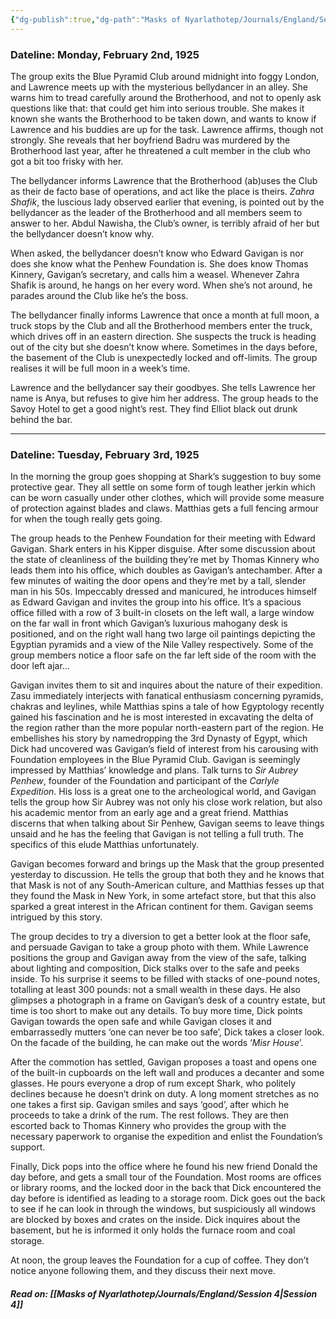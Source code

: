 ```yaml
---
{"dg-publish":true,"dg-path":"Masks of Nyarlathotep/Journals/England/Session 3.md","permalink":"/masks-of-nyarlathotep/journals/england/session-3/","tags":["TTRPG/Games/MoN"]}
---
```


### Dateline: Monday, February 2nd, 1925
The group exits the Blue Pyramid Club around midnight into foggy London, and Lawrence meets up with the mysterious bellydancer in an alley. She warns him to tread carefully around the Brotherhood, and not to openly ask questions like that: that could get him into serious trouble. She makes it known she wants the Brotherhood to be taken down, and wants to know if Lawrence and his buddies are up for the task. Lawrence affirms, though not strongly. She reveals that her boyfriend Badru was murdered by the Brotherhood last year, after he threatened a cult member in the club who got a bit too frisky with her.

The bellydancer informs Lawrence that the Brotherhood (ab)uses the Club as their de facto base of operations, and act like the place is theirs. *Zahra Shafik*, the luscious lady observed earlier that evening, is pointed out by the bellydancer as the leader of the Brotherhood and all members seem to answer to her. Abdul Nawisha, the Club’s owner, is terribly afraid of her but the bellydancer doesn’t know why.

When asked, the bellydancer doesn’t know who Edward Gavigan is nor does she know what the Penhew Foundation is. She does know Thomas Kinnery, Gavigan’s secretary, and calls him a weasel. Whenever Zahra Shafik is around, he hangs on her every word. When she’s not around, he parades around the Club like he’s the boss.

The bellydancer finally informs Lawrence that once a month at full moon, a truck stops by the Club and all the Brotherhood members enter the truck, which drives off in an eastern direction. She suspects the truck is heading out of the city but she doesn’t know where. Sometimes in the days before, the basement of the Club is unexpectedly locked and off-limits. The group realises it will be full moon in a week’s time.

Lawrence and the bellydancer say their goodbyes. She tells Lawrence her name is Anya, but refuses to give him her address. The group heads to the Savoy Hotel to get a good night’s rest. They find Elliot black out drunk behind the bar.

---

### Dateline: Tuesday, February 3rd, 1925
In the morning the group goes shopping at Shark’s suggestion to buy some protective gear. They all settle on some form of tough leather jerkin which can be worn casually under other clothes, which will provide some measure of protection against blades and claws. Matthias gets a full fencing armour for when the tough really gets going.

The group heads to the Penhew Foundation for their meeting with Edward Gavigan. Shark enters in his Kipper disguise. After some discussion about the state of cleanliness of the building they’re met by Thomas Kinnery who leads them into his office, which doubles as Gavigan’s antechamber. After a few minutes of waiting the door opens and they’re met by a tall, slender man in his 50s. Impeccably dressed and manicured, he introduces himself as Edward Gavigan and invites the group into his office. It’s a spacious office filled with a row of 3 built-in closets on the left wall, a large window on the far wall in front which Gavigan’s luxurious mahogany desk is positioned, and on the right wall hang two large oil paintings depicting the Egyptian pyramids and a view of the Nile Valley respectively. Some of the group members notice a floor safe on the far left side of the room with the door left ajar…

Gavigan invites them to sit and inquires about the nature of their expedition. Zasu immediately interjects with fanatical enthusiasm concerning pyramids, chakras and leylines, while Matthias spins a tale of how Egyptology recently gained his fascination and he is most interested in excavating the delta of the region rather than the more popular north-eastern part of the region. He embellishes his story by namedropping the 3rd Dynasty of Egypt, which Dick had uncovered was Gavigan’s field of interest from his carousing with Foundation employees in the Blue Pyramid Club. Gavigan is seemingly impressed by Matthias’ knowledge and plans. Talk turns to *Sir Aubrey Penhew*, founder of the Foundation and participant of the *Carlyle Expedition*. His loss is a great one to the archeological world, and Gavigan tells the group how Sir Aubrey was not only his close work relation, but also his academic mentor from an early age and a great friend. Matthias discerns that when talking about Sir Penhew, Gavigan seems to leave things unsaid and he has the feeling that Gavigan is not telling a full truth. The specifics of this elude Matthias unfortunately.

Gavigan becomes forward and brings up the Mask that the group presented yesterday to discussion. He tells the group that both they and he knows that that Mask is not of any South-American culture, and Matthias fesses up that they found the Mask in New York, in some artefact store, but that this also sparked a great interest in the African continent for them. Gavigan seems intrigued by this story.

The group decides to try a diversion to get a better look at the floor safe, and persuade Gavigan to take a group photo with them. While Lawrence positions the group and Gavigan away from the view of the safe, talking about lighting and composition, Dick stalks over to the safe and peeks inside. To his surprise it seems to be filled with stacks of one-pound notes, totalling at least 300 pounds: not a small wealth in these days. He also glimpses a photograph in a frame on Gavigan’s desk of a country estate, but time is too short to make out any details. To buy more time, Dick points Gavigan towards the open safe and while Gavigan closes it and embarrassedly mutters ‘one can never be too safe’, Dick takes a closer look. On the facade of the building, he can make out the words ‘*Misr House*’.

After the commotion has settled, Gavigan proposes a toast and opens one of the built-in cupboards on the left wall and produces a decanter and some glasses. He pours everyone a drop of rum except Shark, who politely declines because he doesn’t drink on duty. A long moment stretches as no one takes a first sip. Gavigan smiles and says ‘good’, after which he proceeds to take a drink of the rum. The rest follows. They are then escorted back to Thomas Kinnery who provides the group with the necessary paperwork to organise the expedition and enlist the Foundation’s support.

Finally, Dick pops into the office where he found his new friend Donald the day before, and gets a small tour of the Foundation. Most rooms are offices or library rooms, and the locked door in the back that Dick encountered the day before is identified as leading to a storage room. Dick goes out the back to see if he can look in through the windows, but suspiciously all windows are blocked by boxes and crates on the inside. Dick inquires about the basement, but he is informed it only holds the furnace room and coal storage.

At noon, the group leaves the Foundation for a cup of coffee. They don’t notice anyone following them, and they discuss their next move.

##### Read on: [[Masks of Nyarlathotep/Journals/England/Session 4\|Session 4]]